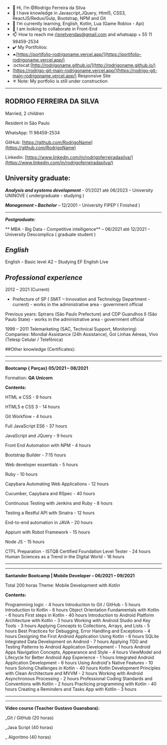 - 👋 Hi, I’m @Rodrigo Ferreira da Silva
- 👀 I have knowledge in Javascript,JQuery, Html5, CSS3, ReactJS/Redux/Gulp, Bootstrap, NPM and Git 
- 🌱 I’m currently learning, English, Kotlin, Lua (Game Roblox - Api)
- 💞️ I am looking to collaborate in Front-End
- 📫 How to reach me rlsnetvendas@gmail.com and whatsapp + 55 11 98459-2534
- ✔️ My Portifolios:
- ⏶[https://portifolio-rodrigoname.vercel.app/](https://portifolio-rodrigoname.vercel.app/)
- :octocat:[http://rodrigoname.github.io/](http://rodrigoname.github.io/)
- [https://rodrigo-git-main-rodrigoname.vercel.app/](https://rodrigo-git-main-rodrigoname.vercel.app/) Responsive Site
- ⚜️ Note: My portfolio is still under construction
***


## RODRIGO FERREIRA DA SILVA

Married, 2 children

Resident in São Paulo

WhatsApp: 11 98459-2534 

GitHub:  [https://github.com/RodrigoName](https://github.com/RodrigoName) 

Linkedin:  [https://www.linkedin.com/in/rodrigoferreiradasilva/](https://www.linkedin.com/in/rodrigoferreiradasilva/)



## University graduate:

***Analysis and systems development*** - 01/2021 até 06/2023 – University UNINOVE ( undergraduate - studying ) 

***Management – Bachelor*** – 12/2001 – University FIPEP ( Finished )

***

***Postgraduate:***

** MBA - Big Data - Competitive intelligence** – 06/2021 até 12/2021 – University Descomplica ( graduate student )


## ***English***
English – Basic level A2 – Studying EF English Live


## ***Professional experience***

2012 – 2021 (Current)

* Prefecture of SP ( SMIT – Innovation and Technology Department - current) - works in the administrative area - government official

Previous years:
Sptrans (São Paulo Prefecture) and CDP Guarulhos II (São Paulo State) - works in the administrative area - government official

1999 – 2011
Telemarketing (SAC, Technical Support, Monitoring)
Companies: Mondial Assistance (24h Assistance), Gol Linhas Aéreas, Vivo (Telesp Celular / Telefônica)




##Other knowledge (Certificates):

***
***

**Bootcamp { Parças} 05/2021 – 08/2021** 

Formation: **QA Unicorn**

**Contents:**

HTML e CSS - 9 hours

HTML5 e CSS 3 - 14 hours

Git Workflow - 4 hours

Full JavaScript ES6 - 37 hours

JavaScript and JQuery - 9 hours

Front End Automation with NPM - 4 hours

Bootstrap Builder - 7:15 hours

Web developer essentials - 5 hours

Ruby - 10 hours

Capybara Automating Web Applications - 12 hours

Cucumber, Capybara and RSpec - 40 hours

Continuous Testing with Jenkins and Ruby - 8 hours

Testing a Restful API with Sinatra - 12 hours

End-to-end automation in JAVA - 20 hours

Appium with Robot Framework - 15 hours

Node JS - 15 hours

CTFL Preparation - ISTQB Certified Foundation Level Tester - 24 hours Human Sciences as a Trend in the Digital World - 16 hours


***
***

**Santander Bootcamp | Mobile Developer – 06/2021 – 09/2021**

Total 200 horas
Theme: Mobile Development with Kotlin


**Contents:**

Programming logic - 4 hours
Introduction to Git / GitHub - 5 hours
Introduction to Kotlin - 6 hours
Object Orientation Fundamentals with Kotlin - 6 hours
First steps in Kotlin - 40 hours
Introduction to Android Platform Architecture with Kotlin - 3 hours
Working with Android Studio and Key Tools - 3 hours
Applying Concepts to Collections, Arrays, and Lists - 5 hours
Best Practices for Debugging, Error Handling and Exceptions - 4 hours
Designing the First Android Application Using Kotlin - 6 hours
SQLite Integrated Data Development on Android - 7 hours
Applying TDD and Testing Patterns to Android Application Development - 1 hours
Android Apps Navigation Concepts, Appearance and Style - 4 hours
ViewModel and Lifecycle for Better Android App Experience - 1 hours
Integrated Android Application Development - 6 hours
Using Android's Native Features - 10 hours
Solving Challenges in Kotlin - 40 hours
Kotlin Development Principles with Clean Architecture and MVVM - 2 hours
Working with Android Asynchronous Processing - 2 hours
Professional Coding Standards and Conventions with Kotlin - 2 hours
Practicing programming with Kotlin - 40 hours
Creating a Reminders and Tasks App with Kotlin - 3 hours



***
***

**Video course (Teacher Gustavo Guanabara):**

_Git / GitHub (20 horas) 

_Java Script (40 horas) 

_ Algoritmo (40 horas)
